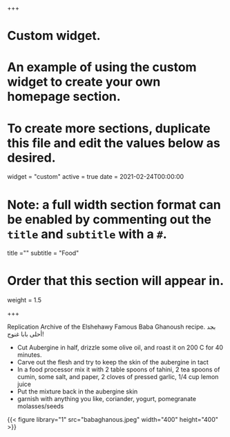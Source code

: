 
+++
# Custom widget.
# An example of using the custom widget to create your own homepage section.
# To create more sections, duplicate this file and edit the values below as desired.
widget = "custom"
active = true
date = 2021-02-24T00:00:00

# Note: a full width section format can be enabled by commenting out the `title` and `subtitle` with a `#`.
title =""
subtitle = "Food"

# Order that this section will appear in.
weight = 1.5


+++

Replication Archive of the  Elshehawy Famous Baba Ghanoush recipe. بجد أحلى بابا غنوج!

- Cut Aubergine in half, drizzle some olive oil, and roast it on 200 C for 40 minutes.
- Carve out the flesh and try to keep the skin of the aubergine in tact
- In a food processor mix it with 2 table spoons of tahini, 2 tea spoons of cumin, some salt, and paper, 2 cloves of pressed garlic, 1/4 cup lemon juice
- Put the mixture back in the aubergine skin
- garnish with anything you like, coriander, yogurt, pomegranate molasses/seeds


{{< figure library="1" src="babaghanous.jpeg" width="400" height="400" >}}



